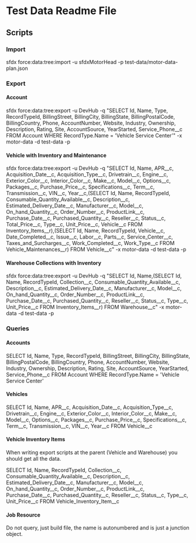 # Test Data Readme File

## Scripts
### Import

sfdx force:data:tree:import -u sfdxMotorHead -p test-data/motor-data-plan.json

### Export
#### Account
sfdx force:data:tree:export -u DevHub -q "SELECT Id, Name, Type, RecordTypeId, BillingStreet, BillingCity, BillingState, BillingPostalCode, BillingCountry, Phone, AccountNumber, Website, Industry, Ownership, Description, Rating, Site, AccountSource, YearStarted, Service_Phone__c FROM Account WHERE RecordType.Name = 'Vehicle Service Center'" -x motor-data -d test-data -p

#### Vehicle with Inventory and Maintenance
sfdx force:data:tree:export -u DevHub -q "SELECT Id, Name, APR__c, Acquisition_Date__c, Acquisition_Type__c, Drivetrain__c, Engine__c, Exterior_Color__c, Interior_Color__c, Make__c, Model__c, Options__c, Packages__c, Purchase_Price__c, Specifications__c, Term__c, Transmission__c, VIN__c, Year__c,(SELECT Id, Name, RecordTypeId, Consumable_Quantity_Available__c, Description__c, Estimated_Delivery_Date__c, Manufacturer__c, Model__c, On_hand_Quantity__c, Order_Number__c, ProductLink__c, Purchase_Date__c, Purchased_Quantity__c, Reseller__c, Status__c, Total_Price__c, Type__c, Unit_Price__c, Vehicle__c FROM Inventory_Items__r),(SELECT Id, Name, RecordTypeId, Vehicle__c, Date_Completed__c, Issue__c, Labor__c, Parts__c, Service_Center__c, Taxes_and_Surcharges__c, Work_Completed__c, Work_Type__c FROM Vehicle_Maintenances__r) FROM Vehicle__c" -x motor-data -d test-data -p

#### Warehouse Collections with Inventory
sfdx force:data:tree:export -u DevHub -q "SELECT Id, Name,(SELECT Id, Name, RecordTypeId, Collection__c, Consumable_Quantity_Available__c, Description__c, Estimated_Delivery_Date__c, Manufacturer__c, Model__c, On_hand_Quantity__c, Order_Number__c, ProductLink__c, Purchase_Date__c, Purchased_Quantity__c, Reseller__c, Status__c, Type__c, Unit_Price__c FROM Inventory_Items__r) FROM Warehouse__c" -x motor-data -d test-data -p

### Queries
#### Accounts
SELECT Id, Name, Type, RecordTypeId, BillingStreet, BillingCity, BillingState, BillingPostalCode, BillingCountry, Phone, AccountNumber, Website, Industry, Ownership, Description, Rating, Site, AccountSource, YearStarted, Service_Phone__c FROM Account WHERE RecordType.Name = 'Vehicle Service Center'

#### Vehicles
SELECT Id, Name, APR__c, Acquisition_Date__c, Acquisition_Type__c, Drivetrain__c, Engine__c, Exterior_Color__c, Interior_Color__c, Make__c, Model__c, Options__c, Packages__c, Purchase_Price__c, Specifications__c, Term__c, Transmission__c, VIN__c, Year__c FROM Vehicle__c


#### Vehicle Inventory Items
When writing export scripts at the parent (Vehicle and Warehouse) you should get all the data.

SELECT Id, Name, RecordTypeId, Collection__c, Consumable_Quantity_Available__c, Description__c, Estimated_Delivery_Date__c, Manufacturer__c, Model__c, On_hand_Quantity__c, Order_Number__c, ProductLink__c, Purchase_Date__c, Purchased_Quantity__c, Reseller__c, Status__c, Type__c, Unit_Price__c FROM Vehicle_Inventory_Item__c

#### Job Resource
Do not query, just build file, the name is autonumbered and is just a junction object.